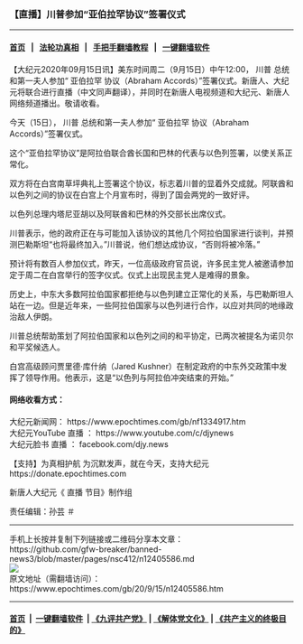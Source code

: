 ### 【直播】川普参加“亚伯拉罕协议”签署仪式
------------------------

#### [首页](https://github.com/gfw-breaker/banned-news3/blob/master/README.md) &nbsp;&nbsp;|&nbsp;&nbsp; [法轮功真相](https://github.com/begood0513/basic/blob/master/README.md)  &nbsp;&nbsp;|&nbsp;&nbsp; [手把手翻墙教程](https://github.com/gfw-breaker/guides/wiki)  &nbsp;&nbsp;|&nbsp;&nbsp; [一键翻墙软件](https://github.com/gfw-breaker/nogfw/blob/master/README.md)  



<div><p>
 【大纪元2020年09月15日讯】美东时间周二（9月15日）中午12:00，
 <ok href="https://www.epochtimes.com/gb/tag/%E5%B7%9D%E6%99%AE.html">
  川普
 </ok>
 总统和第一夫人参加“
 <ok href="https://www.epochtimes.com/gb/tag/%E4%BA%9A%E4%BC%AF%E6%8B%89%E7%BD%95.html">
  亚伯拉罕
 </ok>
 协议（Abraham Accords）”签署仪式。新唐人、大纪元将联合进行直播（中文同声翻译），并同时在新唐人电视频道和大纪元、新唐人网络频道播出。敬请收看。
</p>
<p>
 <center>
 </center>
 今天（15日），
 <ok href="https://www.epochtimes.com/gb/tag/%E5%B7%9D%E6%99%AE.html">
  川普
 </ok>
 总统和第一夫人参加“
 <ok href="https://www.epochtimes.com/gb/tag/%E4%BA%9A%E4%BC%AF%E6%8B%89%E7%BD%95.html">
  亚伯拉罕
 </ok>
 协议（Abraham Accords）”签署仪式。
</p>
<p>
 这个“亚伯拉罕协议”是阿拉伯联合酋长国和巴林的代表与以色列签署，以使关系正常化。
</p>
<p>
 双方将在白宫南草坪典礼上签署这个协议，标志着川普的显着外交成就。阿联酋和以色列之间的协议在白宫上个月宣布时，得到了国会两党的一致好评。
</p>
<p>
 以色列总理内塔尼亚胡以及阿联酋和巴林的外交部长出席仪式。
</p>
<p>
 川普表示，他的政府正在与可能加入该协议的其他几个阿拉伯国家进行谈判，并预测巴勒斯坦“也将最终加入。”川普说，他们想达成协议，“否则将被冷落。”
</p>
<p>
 预计将有数百人参加仪式，昨天，一位高级政府官员说，许多民主党人被邀请参加定于周二在白宫举行的签字仪式。仪式上出现民主党人是难得的景象。
</p>
<p>
 历史上，中东大多数阿拉伯国家都拒绝与以色列建立正常化的关系，与巴勒斯坦人站在一边。但是近年来，一些阿拉伯国家与以色列进行合作，以应对共同的地缘政治敌人伊朗。
</p>
<p>
 川普总统帮助策划了阿拉伯国家和以色列之间的和平协定，已两次被提名为诺贝尔和平奖候选人。
</p>
<p>
 白宫高级顾问贾里德·库什纳（Jared Kushner）在制定政府的中东外交政策中发挥了领导作用。他表示，这是“以色列与阿拉伯冲突结束的开始。”
</p>
<h4>
 网络收看方式：
</h4>
<p>
 大纪元新闻网：
 <ok href="https://www.epochtimes.com/gb/nf1334917.htm" rel="noopener noreferrer" target="_blank">
  https://www.epochtimes.com/gb/nf1334917.htm
 </ok>
 <br/>
 大纪元YouTube
 <ok href="https://www.epochtimes.com/gb/tag/%e7%9b%b4%e6%92%ad.html">
  直播
 </ok>
 ：
 <ok href="https://www.youtube.com/c/djynews" rel="noopener noreferrer" target="_blank">
  https://www.youtube.com/c/djynews
 </ok>
 <br/>
 大纪元脸书
 <ok href="https://www.epochtimes.com/gb/tag/%e7%9b%b4%e6%92%ad.html">
  直播
 </ok>
 ：
 <ok href="http://facebook.com/djy.news" rel="noopener noreferrer" target="_blank">
  facebook.com/djy.news
 </ok>
</p>
<p>
 【支持】为真相护航 为沉默发声，就在今天，支持大纪元
 <br/>
 <ok href="https://donate.epochtimes.com/" rel="noopener noreferrer" target="_blank">
  https://donate.epochtimes.com
 </ok>
</p>
<p>
 新唐人大纪元《
 <ok href="https://www.epochtimes.com/gb/tag/%e7%9b%b4%e6%92%ad.html">
  直播
 </ok>
 节目》制作组
</p>
<p>
 责任编辑：孙芸 ＃
</p>
</div>
<hr/>
手机上长按并复制下列链接或二维码分享本文章：<br/>
https://github.com/gfw-breaker/banned-news3/blob/master/pages/nsc412/n12405586.md <br/>
<a href='https://github.com/gfw-breaker/banned-news3/blob/master/pages/nsc412/n12405586.md'><img src='https://github.com/gfw-breaker/banned-news3/blob/master/pages/nsc412/n12405586.md.png'/></a> <br/>
原文地址（需翻墙访问）：https://www.epochtimes.com/gb/20/9/15/n12405586.htm


------------------------
#### [首页](https://github.com/gfw-breaker/banned-news3/blob/master/README.md) &nbsp;|&nbsp; [一键翻墙软件](https://github.com/gfw-breaker/nogfw/blob/master/README.md) &nbsp;| [《九评共产党》](https://github.com/gfw-breaker/9ping.md/blob/master/README.md#九评之一评共产党是什么) | [《解体党文化》](https://github.com/gfw-breaker/jtdwh.md/blob/master/README.md) | [《共产主义的终极目的》](https://github.com/gfw-breaker/gczydzjmd.md/blob/master/README.md)


<img src='http://gfw-breaker.win/banned-news3/pages/nsc412/n12405586.md' width='0px' height='0px'/>